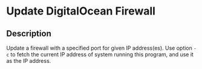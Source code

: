 # Update DigitalOcean Firewall

## Description
Update a firewall with a specified port for given IP address(es). Use option `-c` to fetch the current IP address of system running this program, and use it as the IP address.
